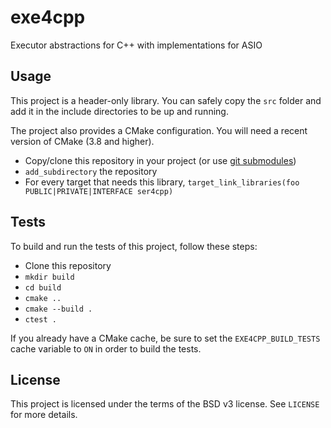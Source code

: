 # exe4cpp
Executor abstractions for C++ with implementations for ASIO 

## Usage
This project is a header-only library. You can safely copy the `src` folder and add it in the include directories
to be up and running.

The project also provides a CMake configuration. You will need a recent version of CMake (3.8 and higher).

* Copy/clone this repository in your project (or use [git submodules](https://git-scm.com/book/en/v2/Git-Tools-Submodules))
* `add_subdirectory` the repository
* For every target that needs this library, `target_link_libraries(foo PUBLIC|PRIVATE|INTERFACE ser4cpp)`

## Tests
To build and run the tests of this project, follow these steps:

* Clone this repository
* `mkdir build`
* `cd build`
* `cmake ..`
* `cmake --build .`
* `ctest .`

If you already have a CMake cache, be sure to set the `EXE4CPP_BUILD_TESTS` cache variable to `ON` in order to build the tests.

## License
This project is licensed under the terms of the BSD v3 license. See `LICENSE` for more details.